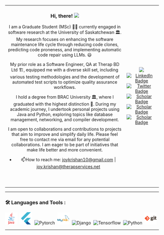 <div id="profile-views">
  <img src="https://komarev.com/ghpvc/?username=JoyKrishan&style=flat&color=blue" alt=""/>
</div>


<table>
<tr>
</tr>
<tr>
<td>
<header>
   <h3> Hi, there! <img src="https://media.giphy.com/media/hvRJCLFzcasrR4ia7z/giphy.gif" width="30px"/></h3>
</head>


I am a Graduate Student (MSc) 🧑‍🎓 currently engaged in software research at the University of Saskatchewan 🏛️. My research focuses on enhancing the software maintenance life cycle through reducing code clones, predicting code proneness, and implementing automatic code repair using LLMs. 😃

My prior role as a Software Engineer, QA at Therap BD Ltd 🏗️, equipped me with a diverse skill set, including various testing methodologies and the development of automated test scripts to optimize quality assurance workflows. 

I hold a degree from BRAC University 🏛️, where I graduated with the highest distinction 🥇. During my academic journey, I undertook personal projects using Java and Python, exploring topics like database management, networking, and compiler development.

I am open to collaborations and contributions to projects that aim to improve and simplify daily life. Please feel free to contact me via email for any potential collaborations. I am eager to be part of initiatives that make life better and more convenient.

- :mailbox:How to reach me: joykrishan10@gmail.com | joy.krishan@therapservices.net


</td>
<td>

<div id="header" align="center">
      <img src="https://media.giphy.com/media/nPCNWmIOcZny6Vfksa/giphy.gif" width="200"/>
      </div>
      <div id="badges" align="center">
        <a href="https://www.linkedin.com/in/joy-krishan-das-463475167/">
          <img src="https://img.shields.io/badge/LinkedIn-blue?style=plastic&logo=linkedin&logoColor=white" alt="LinkedIn Badge"/>
         </a>
         <a href="https://twitter.com/Joykrishan10">
          <img src="https://img.shields.io/badge/Twitter-blue?style=plastic&logo=twitter&logoColor=white" alt="Twitter Badge"/>
         </a>
         <a href="https://scholar.google.com/citations?user=QxAODxAAAAAJ&hl=en">
          <img src="https://img.shields.io/badge/Scholar-blue?style=plastic&logo=GoogleScholar&logoColor=white" alt="Scholar Badge"/>
         </a>
         <a href="https://www.researchgate.net/profile/Joy-Das-7">
          <img src="https://img.shields.io/badge/ResearchGate-green?style=plastic&logo=ResearchGate&logoColor=white" alt="Scholar Badge"/>
         </a>
         </a>
         <a href="https://joykrishan.github.io/">
          <img src="https://img.shields.io/badge/Website-red?style=plastic&logo=data:favicon.ico&logoColor=white" alt="Scholar Badge"/>
         </a>


</td>
</tr>
</table>

---

### :hammer_and_wrench: Languages and Tools : 
<div>
  <img src="https://github.com/devicons/devicon/blob/master/icons/java/java-original-wordmark.svg" title="Java" alt="Java" width="40" height="40"/>&nbsp;
  <img src="https://github.com/devicons/devicon/blob/master/icons/flutter/flutter-original.svg" title="Flutter" alt="Flutter" width="40" height="40"/>&nbsp;
  <img src="https://cdn.jsdelivr.net/gh/devicons/devicon/icons/pytorch/pytorch-original.svg" title="Pytorch" alt="Pytorch" width="40" height="40"/>&nbsp;
  <img src="https://github.com/devicons/devicon/blob/master/icons/mysql/mysql-original-wordmark.svg" title="MySQL"  alt="MySQL" width="40" height="40"/>&nbsp;
  <img src="https://cdn.jsdelivr.net/gh/devicons/devicon/icons/django/django-plain.svg" title="Django" alt="Django" width="40" height="40"/>&nbsp;
  <img src="https://cdn.jsdelivr.net/gh/devicons/devicon/icons/tensorflow/tensorflow-original.svg" title="Tensorflow" alt="Tensorflow" width="40" height="40"/>&nbsp;
  <img src="https://cdn.jsdelivr.net/gh/devicons/devicon/icons/python/python-original-wordmark.svg" title="Python" alt="Python" width="40" height="40"/>&nbsp;
  <img src="https://github.com/devicons/devicon/blob/master/icons/git/git-original-wordmark.svg" title="Git" **alt="Git" width="40" height="40"/>
</div>

---

</tr>
</table>
